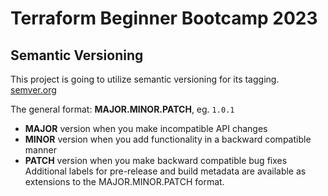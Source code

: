# Terraform Beginner Bootcamp 2023

## Semantic Versioning

This project is going to utilize semantic versioning for its tagging.
[semver.org](https://semver.org/)

The general format: **MAJOR.MINOR.PATCH**, eg. ``1.0.1``

- **MAJOR** version when you make incompatible API changes
- **MINOR** version when you add functionality in a backward compatible manner
- **PATCH** version when you make backward compatible bug fixes
Additional labels for pre-release and build metadata are available as extensions to the MAJOR.MINOR.PATCH format.